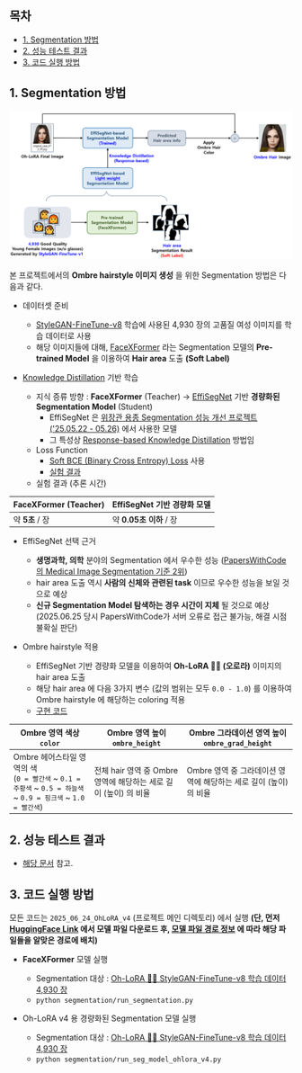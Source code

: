 ## 목차

* [1. Segmentation 방법](#1-segmentation-방법)
* [2. 성능 테스트 결과](#2-성능-테스트-결과)
* [3. 코드 실행 방법](#3-코드-실행-방법)

## 1. Segmentation 방법

![image](../../images/250624_4.PNG)

본 프로젝트에서의 **Ombre hairstyle 이미지 생성** 을 위한 Segmentation 방법은 다음과 같다.

* 데이터셋 준비
  * [StyleGAN-FineTune-v8](../../2025_05_26_OhLoRA_v3/stylegan/README.md#3-2-fine-tuned-stylegan-stylegan-finetune-v8) 학습에 사용된 4,930 장의 고품질 여성 이미지를 학습 데이터로 사용
  * 해당 이미지들에 대해, [FaceXFormer](https://kartik-3004.github.io/facexformer/) 라는 Segmentation 모델의 **Pre-trained Model** 을 이용하여 **Hair area** 도출 **(Soft Label)**

* [Knowledge Distillation](https://github.com/WannaBeSuperteur/AI-study/blob/main/AI%20Basics/Deep%20Learning%20Basics/%EB%94%A5%EB%9F%AC%EB%8B%9D_%EA%B8%B0%EC%B4%88_Knowledge_Distillation.md) 기반 학습
  * 지식 증류 방향 : **FaceXFormer** (Teacher) → [EffiSegNet](https://github.com/WannaBeSuperteur/AI-study/blob/main/Paper%20Study/Vision%20Model/%5B2025.05.22%5D%20EffiSegNet%20-%20Gastrointestinal%20Polyp%20Segmentation%20through%20a%20Pre-Trained%20EfficientNet-based%20Network%20with%20a%20Simplified%20Decoder.md) 기반 **경량화된 Segmentation Model** (Student)
    * EffiSegNet 은 [위장관 용종 Segmentation 성능 개선 프로젝트 ('25.05.22 - 05.26)](../../2025_05_22_Improve_EffiSegNet) 에서 사용한 모델 
    * 그 특성상 [Response-based Knowledge Distillation](https://github.com/WannaBeSuperteur/AI-study/blob/main/AI%20Basics/Deep%20Learning%20Basics/%EB%94%A5%EB%9F%AC%EB%8B%9D_%EA%B8%B0%EC%B4%88_Knowledge_Distillation.md#3-1-response-based-knowledge-distillation) 방법임
  * Loss Function
    * [Soft BCE (Binary Cross Entropy) Loss](https://github.com/WannaBeSuperteur/AI-study/blob/main/AI%20Basics/Deep%20Learning%20Basics/%EB%94%A5%EB%9F%AC%EB%8B%9D_%EA%B8%B0%EC%B4%88_Loss_function.md#2-9-soft-bce-loss--kl-divergence-loss) 사용
    * [실험 결과](test_result.md)
  * 실험 결과 (추론 시간)

| FaceXFormer (Teacher) | EffiSegNet 기반 경량화 모델 |
|-----------------------|----------------------|
| 약 **5초** / 장          | 약 **0.05초 이하** / 장   |

* EffiSegNet 선택 근거
  * **생명과학, 의학** 분야의 Segmentation 에서 우수한 성능 ([PapersWithCode 의 Medical Image Segmentation 기준 2위](https://paperswithcode.com/sota/medical-image-segmentation-on-kvasir-seg))
  * hair area 도출 역시 **사람의 신체와 관련된 task** 이므로 우수한 성능을 보일 것으로 예상
  * **신규 Segmentation Model 탐색하는 경우 시간이 지체** 될 것으로 예상 (2025.06.25 당시 PapersWithCode가 서버 오류로 접근 불가능, 해결 시점 불확실 판단)

* Ombre hairstyle 적용
  * EffiSegNet 기반 경량화 모델을 이용하여 **Oh-LoRA 👱‍♀️ (오로라)** 이미지의 hair area 도출
  * 해당 hair area 에 다음 3가지 변수 (값의 범위는 모두 ```0.0 - 1.0```) 를 이용하여 Ombre hairstyle 에 해당하는 coloring 적용
  * [구현 코드](../ombre/generate_ombre_images.py)

| Ombre 영역 색상<br>```color```                                                                                   | Ombre 영역 높이<br>```ombre_height```           | Ombre 그라데이션 영역 높이<br>```ombre_grad_height``` |
|--------------------------------------------------------------------------------------------------------------|---------------------------------------------|----------------------------------------------|
| Ombre 헤어스타일 영역의 색<br>(```0 = 빨간색``` ~ ```0.1 = 주황색``` ~ ```0.5 = 하늘색``` ~ ```0.9 = 핑크색``` ~ ```1.0 = 빨간색```) | 전체 hair 영역 중 Ombre 영역에 해당하는 세로 길이 (높이) 의 비율 | Ombre 영역 중 그라데이션 영역에 해당하는 세로 길이 (높이) 의 비율    |

## 2. 성능 테스트 결과

* [해당 문서](test_result.md) 참고.

## 3. 코드 실행 방법

모든 코드는 ```2025_06_24_OhLoRA_v4``` (프로젝트 메인 디렉토리) 에서 실행 **(단, 먼저 [HuggingFace Link](https://huggingface.co/daebakgazua/250624_OhLoRA_Hair_Segmentation) 에서 모델 파일 다운로드 후, [모델 파일 경로 정보](../MODEL_AND_DATASET_INFO.md#1-모델-정보) 에 따라 해당 파일들을 알맞은 경로에 배치)**

* **FaceXFormer** 모델 실행
  * Segmentation 대상 : [Oh-LoRA 👱‍♀️ StyleGAN-FineTune-v8 학습 데이터 4,930 장](../../2025_05_26_OhLoRA_v3/stylegan/README.md#1-1-모델-구조)
  * ```python segmentation/run_segmentation.py```

* Oh-LoRA v4 용 경량화된 Segmentation 모델 실행
  * Segmentation 대상 : [Oh-LoRA 👱‍♀️ StyleGAN-FineTune-v8 학습 데이터 4,930 장](../../2025_05_26_OhLoRA_v3/stylegan/README.md#1-1-모델-구조)
  * ```python segmentation/run_seg_model_ohlora_v4.py```

